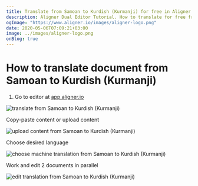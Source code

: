 ```yaml
---
title: Translate from Samoan to Kurdish (Kurmanji) for free in Aligner Editor
description: Aligner Dual Editor Tutorial. How to translate for free from Samoan to Kurdish (Kurmanji). Aligner is multilingual document management platform. 
ogImage: "https://www.aligner.io/images/aligner-logo.png"
date: 2020-05-06T07:09:21+03:00
image: ../images/aligner-logo.png
onBlog: true
---
```


# How to translate document from Samoan to Kurdish (Kurmanji)

1. Go to editor at [app.aligner.io](https://app.aligner.io "Aligner App web page")

![translate from Samoan to Kurdish (Kurmanji)](../aligner-blank-editor.png "translate from Samoan to Kurdish (Kurmanji)")

Copy-paste content or upload content

![upload content from Samoan to Kurdish (Kurmanji)](../aligner-uploaded-document.png "upload content from Samoan to Kurdish (Kurmanji)")

Choose desired language

![choose machine translation from Samoan to Kurdish (Kurmanji)](../aligner-language-dropdown.png "choose machine translation from Samoan to Kurdish (Kurmanji)")

Work and edit 2 documents in parallel

![edit translation from Samoan to Kurdish (Kurmanji)](../aligner-double-sitded-editor.png "edit translation from Samoan to Kurdish (Kurmanji)")

